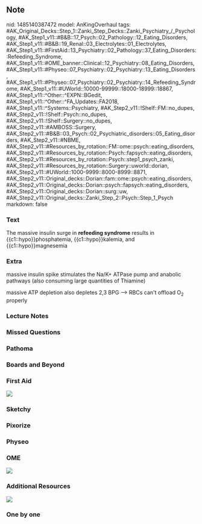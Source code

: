 ## Note
nid: 1485140387472
model: AnKingOverhaul
tags: #AK_Original_Decks::Step_1::Zanki_Step_Decks::Zanki_Psychiatry_/_Psychology, #AK_Step1_v11::#B&B::17_Psych::02_Pathology::12_Eating_Disorders, #AK_Step1_v11::#B&B::19_Renal::03_Electrolytes::01_Electrolytes, #AK_Step1_v11::#FirstAid::13_Psychiatry::02_Pathology::37_Eating_Disorders::Refeeding_Syndrome, #AK_Step1_v11::#OME_banner::Clinical::12_Psychiatry::08_Eating_Disorders, #AK_Step1_v11::#Physeo::07_Psychiatry::02_Psychiatry::13_Eating_Disorders, #AK_Step1_v11::#Physeo::07_Psychiatry::02_Psychiatry::14_Refeeding_Syndrome, #AK_Step1_v11::#UWorld::10000-99999::18000-18999::18867, #AK_Step1_v11::^Other::^EXPN::BGedit, #AK_Step1_v11::^Other::^FA_Updates::FA2018, #AK_Step1_v11::^Systems::Psychiatry, #AK_Step2_v11::!Shelf::FM::no_dupes, #AK_Step2_v11::!Shelf::Psych::no_dupes, #AK_Step2_v11::!Shelf::Surgery::no_dupes, #AK_Step2_v11::#AMBOSS::Surgery, #AK_Step2_v11::#B&B::03_Psych::02_Psychiatric_disorders::05_Eating_disorders, #AK_Step2_v11::#NBME, #AK_Step2_v11::#Resources_by_rotation::FM::ome::psych::eating_disorders, #AK_Step2_v11::#Resources_by_rotation::Psych::fapsych::eating_disorders, #AK_Step2_v11::#Resources_by_rotation::Psych::step1_psych_zanki, #AK_Step2_v11::#Resources_by_rotation::Surgery::uworld::dorian, #AK_Step2_v11::#UWorld::1000-9999::8000-8999::8871, #AK_Step2_v11::Original_decks::Dorian::fam::ome::psych::eating_disorders, #AK_Step2_v11::Original_decks::Dorian::psych::fapsych::eating_disorders, #AK_Step2_v11::Original_decks::Dorian::surg::uw, #AK_Step2_v11::Original_decks::Zanki_Step_2::Psych::Step_1_Psych
markdown: false

### Text
<div>
  The massive insulin surge in <b>refeeding syndrome</b> results in
  {{c1::hypo}}phosphatemia, {{c1::hypo}}kalemia, and
  {{c1::hypo}}magnesemia
</div>

### Extra
massive insulin spike stimulates the Na/K+ ATPase pump and anabolic
pathways (also consuming large quantities of Thiamine)
<div>
  massive ATP depletion also depletes 2,3 BPG --> RBCs can't
  offload O<sub>2</sub> properly
</div>

### Lecture Notes


### Missed Questions


### Pathoma


### Boards and Beyond


### First Aid
<img src="tmpBXRvgq.png">

### Sketchy


### Pixorize


### Physeo


### OME
<div class="ome-widget">
  <a href=
  "https://onlinemeded.org/spa/psychiatry/eating-disorders/acquire?ref=anki">
  <img src="_OME_AnkiFlashcards_Lesson_6.png"></a>
</div>

### Additional Resources
<img src="paste-196683732353025.jpg" style="" class="resizer">

### One by one

